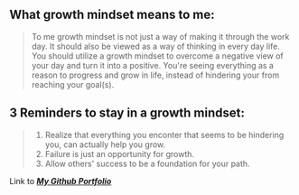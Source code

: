 ## What growth mindset means to me:

> To me growth mindset is not just a way of making it through the work day. It should also be viewed as a way of thinking in every day life. 
You should utilize a growth mindset to overcome a negative view of your day and turn it into a positive. You're seeing everything as a reason to progress and grow in life, instead of hindering your from reaching your goal(s).

## 3 Reminders to stay in a growth mindset:

> 1. Realize that everything you enconter that seems to be hindering you, can actually help you grow.
> 2. Failure is just an opportunity for growth.
> 3. Allow others' success to be a foundation for your path.

Link to [***My Github Portfolio***](https://github.com/dashawnwhite17)
